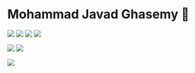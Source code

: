 # Mohammad Javad Ghasemy 🐼



[![](https://img.shields.io/discord/486538395817082880?label=Geek%27s%20land&logo=Discord&logoColor=%23efefef&style=for-the-badge)](https://discord.gg/hnAgD3tb)
[![](https://img.shields.io/badge/-Twitter-80deea?style=for-the-badge&logo=twitter)](https://twitter.com/geeksesi)
[![](https://img.shields.io/badge/-Youtube%20Channel-red?style=for-the-badge&logo=youtube)](https://www.youtube.com/channel/UCurthvdUrUirkqHzKZmcoPA)
[![](https://img.shields.io/badge/-Telegram-039be5?style=for-the-badge&logo=telegram)](https://t.me/geeksesi)

[![](https://img.shields.io/badge/-PHP-222?style=for-the-badge&logo=php&logoColor=fff)](https://github.com/geeksesi?tab=repositories&q=&type=&language=php)
[![](https://img.shields.io/badge/-JavaScript-222?style=for-the-badge&logo=javascript&logoColor=fff)](https://github.com/geeksesi?tab=repositories&q=&type=&language=javascript)



[![](https://img.shields.io/badge/-gmail-lightgray?style=for-the-badge&logo=gmail)](mailto:geeksesi@gmail.com)

